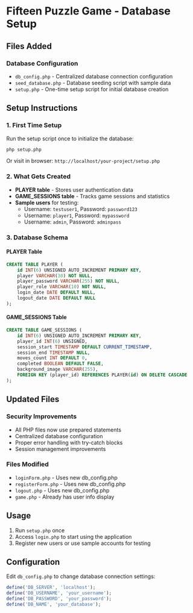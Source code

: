 # Fifteen Puzzle Game - Database Setup

## Files Added

### Database Configuration
- `db_config.php` - Centralized database connection configuration
- `seed_database.php` - Database seeding script with sample data
- `setup.php` - One-time setup script for initial database creation

## Setup Instructions

### 1. First Time Setup
Run the setup script once to initialize the database:

```bash
php setup.php
```

Or visit in browser: `http://localhost/your-project/setup.php`

### 2. What Gets Created
- **PLAYER table** - Stores user authentication data
- **GAME_SESSIONS table** - Tracks game sessions and statistics
- **Sample users** for testing:
  - Username: `testuser1`, Password: `password123`
  - Username: `player1`, Password: `mypassword`
  - Username: `admin`, Password: `adminpass`

### 3. Database Schema

#### PLAYER Table
```sql
CREATE TABLE PLAYER (
    id INT(6) UNSIGNED AUTO_INCREMENT PRIMARY KEY,
    player VARCHAR(30) NOT NULL,
    player_password VARCHAR(255) NOT NULL,
    player_role VARCHAR(10) NOT NULL,
    login_date DATE DEFAULT NULL,
    logout_date DATE DEFAULT NULL
);
```

#### GAME_SESSIONS Table
```sql
CREATE TABLE GAME_SESSIONS (
    id INT(6) UNSIGNED AUTO_INCREMENT PRIMARY KEY,
    player_id INT(6) UNSIGNED,
    session_start TIMESTAMP DEFAULT CURRENT_TIMESTAMP,
    session_end TIMESTAMP NULL,
    moves_count INT DEFAULT 0,
    completed BOOLEAN DEFAULT FALSE,
    background_image VARCHAR(255),
    FOREIGN KEY (player_id) REFERENCES PLAYER(id) ON DELETE CASCADE
);
```

## Updated Files

### Security Improvements
- All PHP files now use prepared statements
- Centralized database configuration
- Proper error handling with try-catch blocks
- Session management improvements

### Files Modified
- `loginForm.php` - Uses new db_config.php
- `registerForm.php` - Uses new db_config.php  
- `logout.php` - Uses new db_config.php
- `game.php` - Already has user info display

## Usage

1. Run `setup.php` once
2. Access `login.php` to start using the application
3. Register new users or use sample accounts for testing

## Configuration

Edit `db_config.php` to change database connection settings:

```php
define('DB_SERVER', 'localhost');
define('DB_USERNAME', 'your_username');
define('DB_PASSWORD', 'your_password');
define('DB_NAME', 'your_database');
```
